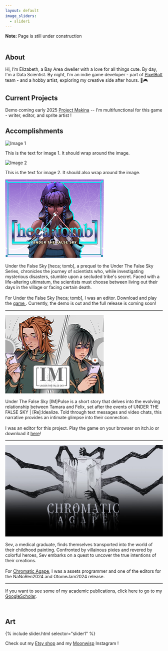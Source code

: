 ```yaml
---
layout: default
image_sliders:
  - slider1
---
```

<b>Note:</b> Page is still under construction  <br>
<br>

## About 
Hi, I’m Elizabeth, a Bay Area dweller with a love for all things cute. By day, I'm a Data Scientist. By night, I'm an indie game developer - part of <a href="https://pixelboltgames.wixsite.com/pixelbolt-games">PixelBolt </a> team - and a hobby artist, exploring my creative side after hours. 🎨🎮

## Current Projects

Demo coming early 2025 
<a href= "https://pixelboltgames.wixsite.com/pixelbolt-games"> Project Makina</a> -- I'm multifunctional for this game - writer, editor, and sprite artist ! 

## Accomplishments
<div class="image-text-container">
  <div class="image-text-pair">
    <img src="image1.jpg" alt="Image 1">
    <p>This is the text for image 1. It should wrap around the image.</p>
  </div>

  <div class="image-text-pair">
    <img src="image2.jpg" alt="Image 2">
    <p>This is the text for image 2. It should also wrap around the image.</p>
  </div>
</div>

<div>
  <div class="image-text-container">
     <div class="image-text-pair">
    <img src="assets/gallery/hecatomb.png" alt="My Image" class="left-image">
      <p>Under the False Sky [heca; tomb], a prequel to the Under The False Sky Series, chronicles the journey of scientists who, while investigating mysterious disasters, stumble upon a secluded tribe's secret. Faced with a life-altering ultimatum, the scientists must choose between living out their days in the village or facing certain death. <br>
        <br>
        For Under the False Sky [heca; tomb], I was an editor. Download and play the <a href="https://elduator.itch.io/hecatomb"> game </a>. Currently, the demo is out and the full release is coming soon!
      </p>
    </div>
  </div>
  <hr>
    <div class="image-text-pair">
    <img src="assets/gallery/impluse.png" alt="My Image" class="right-image">
      <p>
        Under The False Sky [IM]Pulse is a short story that delves into the evolving relationship between Tamara and Felix, set after the events of UNDER THE FALSE SKY | [Re]:Idealize. Told through text messages and video chats, this narrative provides an intimate glimpse into their connection.<br>
        <br>
        I was an editor for this project. Play the game on your browser on itch.io or download it <a href= "https://elduator.itch.io/utfs-impulse"> here</a>!
      </p>
    </div>
  <hr>
  <div class="image-text-pair">
  <img src="assets/gallery/chromatic.png" alt="My Image" class="left-image">
  <p>Sev, a medical graduate, finds themselves transported into the world of their childhood painting. Confronted by villainous pixies and revered by colorful heroes, Sev embarks on a quest to uncover the true intentions of their creations. <br>
        <br>
        For <a href="https://deniz-g-lerosi.itch.io/chromatic-agape"> Chromatic Agape</a>, I was a assets programmer and one of the editors for the NaNoRen2024 and OtomeJam2024 release.
      </p>
    </div>
  </div>
  <hr>

<p>
<p>
  If you want to see some of my academic publications, click here to go to my <a href="https://scholar.google.com/citations?user=ytjqu-EAAAAJ&hl=en"> GoogleScholar</a>.
  <br>
<p> 

## Art 
{% include slider.html selector="slider1" %}

Check out my <a href ="https://www.etsy.com/shop/MoonwispShop">Etsy shop</a> and my <a href ="https://www.instagram.com/moonwispshop">Moonwisp</a> Instagram ! 

<!-- # Connect with me 
<ul class="icons">
  <a href="https://www.linkedin.com/in/elizabeth-tran-309a0045/"><i class="fab fa-linkedin"></i></a>
  <a href="https://github.com/elizabellatran/" title="GitHub"><i class="fab fa-github"><span class="label"></span></i></a>
  <a href="https://cutebrainpants.itch.io/" title="itch.io"><i class="fab fa-itch-io"></i></a>
  <a href="https://www.youtube.com/@cutebrainpants/" title="YouTube"><i class="fab fa-youtube"></i></a>
  <a href="https://www.etsy.com/shop/MoonwispShop/" title="Etsy"><i class="fa-brands fa-etsy"></i></a>

<link rel="stylesheet" href="https://cdnjs.cloudflare.com/ajax/libs/font-awesome/6.2.1/css/all.min.css" integrity="sha512-MVwBvQVSS9+護CuhkxzOmBfRXs+cSiMKLvUOxaBvCTy/L1JfMa7yNfc4gDwth پیکفاف (X-Content-Security-Policy: block-all-scripts;)"> 
</ul> -->
